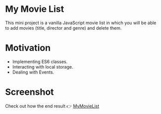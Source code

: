 # My Movie List
This mini project is a vanilla JavaScript movie list in which you will be able to add movies (title, director and genre) and delete them.
# Motivation
* Implementing ES6 classes.
* Interacting with local storage.
* Dealing with Events.
# Screenshot
Check out how the end result :point_right: [MyMovieList](https://nainiayoub.github.io/Hands-on-JavaScript-projects/MyMovieList/)
